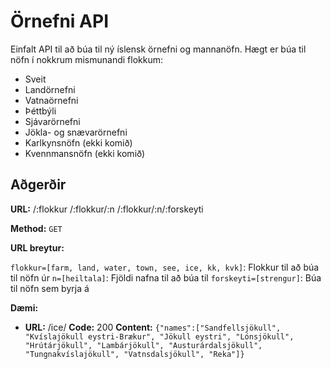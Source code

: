 **Örnefni API**
====

Einfalt API til að búa til ný íslensk örnefni og mannanöfn.
Hægt er búa til nöfn í nokkrum mismunandi flokkum:
- Sveit
- Landörnefni
- Vatnaörnefni
- Þéttbýli
- Sjávarörnefni
- Jökla- og snævarörnefni
- Karlkynsnöfn (ekki komið)
- Kvennmansnöfn (ekki komið)

**Aðgerðir**
----
**URL:**
  /:flokkur
  /:flokkur/:n
  /:flokkur/:n/:forskeyti

**Method:**
  `GET`

 **URL breytur:**

   `flokkur=[farm, land, water, town, see, ice, kk, kvk]`: Flokkur til að búa til nöfn úr
   `n=[heiltala]`: Fjöldi nafna til að búa til
   `forskeyti=[strengur]`: Búa til nöfn sem byrja á <forskeyti>

**Dæmi:**

  * **URL:** /ice/
    **Code:** 200
    **Content:** `{"names":["Sandfellsjökull",
"Kvíslajökull eystri-Brækur",
"Jökull eystri",
"Lónsjökull",
"Hrútárjökull",
"Lambárjökull",
"Austurárdalsjökull",
"Tungnakvíslajökull",
"Vatnsdalsjökull",
"Reka"]}
`
